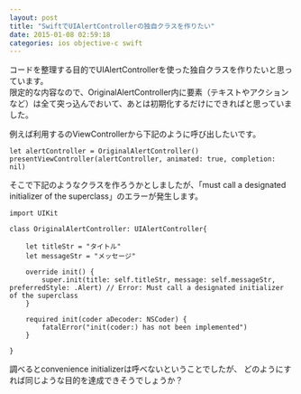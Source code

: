 ```yaml
---
layout: post
title: "SwiftでUIAlertControllerの独自クラスを作りたい"
date: 2015-01-08 02:59:18
categories: ios objective-c swift
---
```

<p>コードを整理する目的でUIAlertControllerを使った独自クラスを作りたいと思っています。<br>
限定的な内容なので、OriginalAlertController内に要素（テキストやアクションなど）は全て突っ込んでおいて、あとは初期化するだけにできればと思っていました。</p>

<p>例えば利用するのViewControllerから下記のように呼び出したいです。</p>

<pre><code>let alertController = OriginalAlertController()
presentViewController(alertController, animated: true, completion: nil)
</code></pre>

<p>そこで下記のようなクラスを作ろうかとしましたが、「must call a designated initializer of the superclass」のエラーが発生します。</p>

<pre><code>import UIKit

class OriginalAlertController: UIAlertController{

    let titleStr = "タイトル"
    let messageStr = "メッセージ"

    override init() {
        super.init(title: self.titleStr, message: self.messageStr, preferredStyle: .Alert) // Error: Must call a designated initializer of the superclass
    }

    required init(coder aDecoder: NSCoder) {
        fatalError("init(coder:) has not been implemented")
    }

}
</code></pre>

<p>調べるとconvenience initializerは呼べないということでしたが、
どのようにすれば同じような目的を達成できそうでしょうか？</p>
